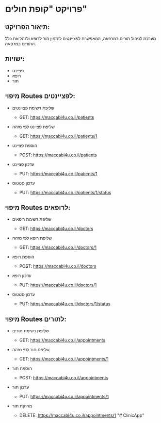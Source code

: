 # פרויקט "קופת חולים"

## תיאור הפרויקט:

מערכת לניהול תורים במרפאה, המאפשרת לפציינטים להזמין תור לרופא ולנהל את כלל התורים במרפאה.

## ישויות:

- פציינט
- רופא
- תור

## מיפוי Routes לפציינטים:

- שליפת רשימת פציינטים
  - GET: https://maccabi4u.co.il/patients

- שליפת פציינט לפי מזהה
  - GET: https://maccabi4u.co.il/patients/1

- הוספת פציינט
  - POST: https://maccabi4u.co.il/patients

- עדכון פציינט
  - PUT: https://maccabi4u.co.il/patients/1

- עדכון סטטוס
  - PUT: https://maccabi4u.co.il/patients/1/status

## מיפוי Routes לרופאים:

- שליפת רשימת רופאים
  - GET: https://maccabi4u.co.il/doctors

- שליפת רופא לפי מזהה
  - GET: https://maccabi4u.co.il/doctors/1

- הוספת רופא
  - POST: https://maccabi4u.co.il/doctors

- עדכון רופא
  - PUT: https://maccabi4u.co.il/doctors/1

- עדכון סטטוס
  - PUT: https://maccabi4u.co.il/doctors/1/status

## מיפוי Routes לתורים:

- שליפת רשימת תורים
  - GET: https://maccabi4u.co.il/appointments

- שליפת תור לפי מזהה
  - GET: https://maccabi4u.co.il/appointments/1

- הוספת תור
  - POST: https://maccabi4u.co.il/appointments

- עדכון תור
  - PUT: https://maccabi4u.co.il/appointments/1

- מחיקת תור
  - DELETE: https://maccabi4u.co.il/appointments/1
"# ClinicApp" 
